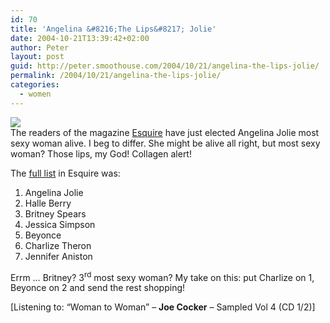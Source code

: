 ```yaml
---
id: 70
title: 'Angelina &#8216;The Lips&#8217; Jolie'
date: 2004-10-21T13:39:42+02:00
author: Peter
layout: post
guid: http://peter.smoothouse.com/2004/10/21/angelina-the-lips-jolie/
permalink: /2004/10/21/angelina-the-lips-jolie/
categories:
  - women
---
```

![](http://www.pixagogo.com/Tools/Thumbnails.aspx?thumb=S5D5nbjPgLxIa2qGBLaPDpY6ZyKSx3TzostQ4nqbkDQtUhO7zQlNhnT4wdyP2lDTF89MypKL1bfvJKePDOJNy6L733TObGuAgB-sS9993GqaI_)  
The readers of the magazine [Esquire](http://www.esquire.com/women/gallery/041101_mww_jolie_frame.html) have just elected Angelina Jolie most sexy woman alive. I beg to differ. She might be alive all right, but most sexy woman? Those lips, my God! Collagen alert!

The [full list](http://www.gamblingblues.com/2004_10_17_boygenius_archive.html) in Esquire was:

  1. Angelina Jolie 
  2. Halle Berry 
  3. Britney Spears 
  4. Jessica Simpson 
  5. Beyonce 
  6. Charlize Theron 
  7. Jennifer Aniston

Errm &#8230; Britney? 3<sup>rd</sup> most sexy woman? My take on this: put Charlize on 1, Beyonce on 2 and send the rest shopping!

<div>
  [Listening to: &#8220;Woman to Woman&#8221; &#8211; <b>Joe Cocker</b> &#8211; Sampled Vol 4 (CD 1/2)]
</div>